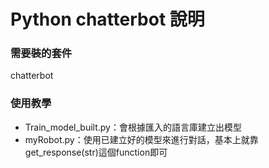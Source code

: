 # Python chatterbot 說明

### 需要裝的套件
chatterbot

### 使用教學
- Train\_model\_built.py：會根據匯入的語言庫建立出模型
- myRobot.py：使用已建立好的模型來進行對話，基本上就靠get\_response(str)這個function即可
